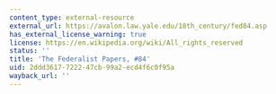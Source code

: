 ```yaml
---
content_type: external-resource
external_url: https://avalon.law.yale.edu/18th_century/fed84.asp
has_external_license_warning: true
license: https://en.wikipedia.org/wiki/All_rights_reserved
status: ''
title: 'The Federalist Papers, #84'
uid: 2ddd3617-7222-47cb-99a2-ecd4f6c0f95a
wayback_url: ''
---
```

